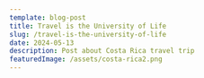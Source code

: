 ```yaml
---
template: blog-post
title: Travel is the University of Life
slug: /travel-is-the-university-of-life
date: 2024-05-13
description: Post about Costa Rica travel trip
featuredImage: /assets/costa-rica2.png
---
```


